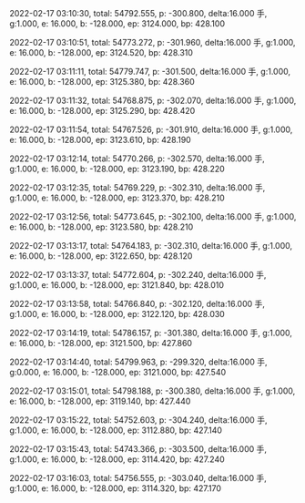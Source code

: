 2022-02-17 03:10:30, total: 54792.555, p: -300.800, delta:16.000 手, g:1.000, e: 16.000, b: -128.000, ep: 3124.000, bp: 428.100

2022-02-17 03:10:51, total: 54773.272, p: -301.960, delta:16.000 手, g:1.000, e: 16.000, b: -128.000, ep: 3124.520, bp: 428.310

2022-02-17 03:11:11, total: 54779.747, p: -301.500, delta:16.000 手, g:1.000, e: 16.000, b: -128.000, ep: 3125.380, bp: 428.360

2022-02-17 03:11:32, total: 54768.875, p: -302.070, delta:16.000 手, g:1.000, e: 16.000, b: -128.000, ep: 3125.290, bp: 428.420

2022-02-17 03:11:54, total: 54767.526, p: -301.910, delta:16.000 手, g:1.000, e: 16.000, b: -128.000, ep: 3123.610, bp: 428.190

2022-02-17 03:12:14, total: 54770.266, p: -302.570, delta:16.000 手, g:1.000, e: 16.000, b: -128.000, ep: 3123.190, bp: 428.220

2022-02-17 03:12:35, total: 54769.229, p: -302.310, delta:16.000 手, g:1.000, e: 16.000, b: -128.000, ep: 3123.370, bp: 428.210

2022-02-17 03:12:56, total: 54773.645, p: -302.100, delta:16.000 手, g:1.000, e: 16.000, b: -128.000, ep: 3123.580, bp: 428.210

2022-02-17 03:13:17, total: 54764.183, p: -302.310, delta:16.000 手, g:1.000, e: 16.000, b: -128.000, ep: 3122.650, bp: 428.120

2022-02-17 03:13:37, total: 54772.604, p: -302.240, delta:16.000 手, g:1.000, e: 16.000, b: -128.000, ep: 3121.840, bp: 428.010

2022-02-17 03:13:58, total: 54766.840, p: -302.120, delta:16.000 手, g:1.000, e: 16.000, b: -128.000, ep: 3122.120, bp: 428.030

2022-02-17 03:14:19, total: 54786.157, p: -301.380, delta:16.000 手, g:1.000, e: 16.000, b: -128.000, ep: 3121.500, bp: 427.860

2022-02-17 03:14:40, total: 54799.963, p: -299.320, delta:16.000 手, g:0.000, e: 16.000, b: -128.000, ep: 3121.000, bp: 427.540

2022-02-17 03:15:01, total: 54798.188, p: -300.380, delta:16.000 手, g:1.000, e: 16.000, b: -128.000, ep: 3119.140, bp: 427.440

2022-02-17 03:15:22, total: 54752.603, p: -304.240, delta:16.000 手, g:1.000, e: 16.000, b: -128.000, ep: 3112.880, bp: 427.140

2022-02-17 03:15:43, total: 54743.366, p: -303.500, delta:16.000 手, g:1.000, e: 16.000, b: -128.000, ep: 3114.420, bp: 427.240

2022-02-17 03:16:03, total: 54756.555, p: -303.040, delta:16.000 手, g:1.000, e: 16.000, b: -128.000, ep: 3114.320, bp: 427.170